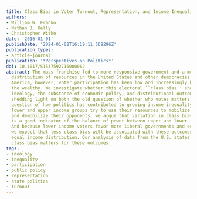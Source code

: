 ```yaml
---
title: Class Bias in Voter Turnout, Representation, and Income Inequality
authors:
- William W. Franko
- Nathan J. Kelly
- Christopher Witko
date: '2016-01-01'
publishDate: '2024-01-02T16:19:11.569296Z'
publication_types:
- article-journal
publication: '*Perspectives on Politics*'
doi: 10.1017/S1537592716000062
abstract: The mass franchise led to more responsive government and a more equitable
  distribution of resources in the United States and other democracies. Recently in
  America, however, voter participation has been low and increasingly biased toward
  the wealthy. We investigate whether this electoral ``class bias'' shapes government
  ideology, the substance of economic policy, and distributional outcomes, thereby
  shedding light on both the old question of whether who votes matters and the newer
  question of how politics has contributed to growing income inequality. Because both
  lower and upper income groups try to use their resources to mobilize their supporters
  and demobilize their opponents, we argue that variation in class bias in turnout
  is a good indicator of the balance of power between upper and lower income groups.
  And because lower income voters favor more liberal governments and economic policies
  we expect that less class bias will be associated with these outcomes and a more
  equal income distribution. Our analysis of data from the U.S. states confirms that
  class bias matters for these outcomes.
tags:
- ideology
- inequality
- participation
- public policy
- representation
- state politics
- turnout
---
```


